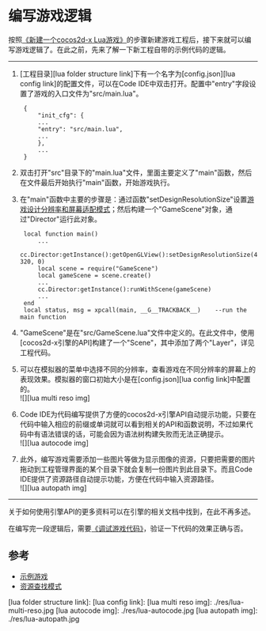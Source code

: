 编写游戏逻辑
=======

按照[《新建一个cocos2d-x Lua游戏》](../1-creating-a-cocos-game/zh.md)的步骤新建游戏工程后，接下来就可以编写游戏逻辑了。在此之前，先来了解一下新工程自带的示例代码的逻辑。

-------------------

1. [工程目录][lua folder structure link]下有一个名字为[config.json][lua config link]的配置文件，可以在Code IDE中双击打开。配置中"entry"字段设置了游戏的入口文件为"src/main.lua"。 

        {
            "init_cfg": {
            ...
            "entry": "src/main.lua",
            ...
            },
            ...
        }
  
2. 双击打开"src"目录下的"main.lua"文件，里面主要定义了"main"函数，然后在文件最后开始执行"main"函数，开始游戏执行。
3. 在"main"函数中主要的步骤是：通过函数"setDesignResolutionSize"设置[游戏设计分辨率和屏幕适配模式](../../../framework/native/v3/multi-resolution/zh.md)；然后构建一个"GameScene"对象，通过"Director"运行此对象。  

        local function main()
            ...
            cc.Director:getInstance():getOpenGLView():setDesignResolutionSize(480, 320, 0)
            local scene = require("GameScene")
            local gameScene = scene.create()
            ...
            cc.Director:getInstance():runWithScene(gameScene)
            ...
        end
        local status, msg = xpcall(main, __G__TRACKBACK__)    --run the main function
        
4. "GameScene"是在"src/GameScene.lua"文件中定义的。在此文件中，使用[cocos2d-x引擎的API]构建了一个"Scene"，其中添加了两个"Layer"，详见工程代码。
5. 可以在模拟器的菜单中选择不同的分辨率，查看游戏在不同分辨率的屏幕上的表现效果。模拟器的窗口初始大小是在[config.json][lua config link]中配置的。  
  ![][lua multi reso img]
5. Code IDE为代码编写提供了方便的cocos2d-x引擎API自动提示功能，只要在代码中输入相应的前缀或单词就可以看到相关的API和函数说明，不过如果代码中有语法错误的话，可能会因为语法树构建失败而无法正确提示。  
  ![][lua autocode img]
6. 此外，编写游戏需要添加一些图片等做为显示图像的资源，只要把需要的图片拖动到工程管理界面的某个目录下就会复制一份图片到此目录下。而且Code IDE提供了资源路径自动提示功能，方便在代码中输入资源路径。  
  ![][lua autopath img]

-----------------
关于如何使用引擎API的更多资料可以在引擎的相关文档中找到，在此不再多述。

在编写完一段逻辑后，需要[《调试游戏代码》](../3-debugging/zh.md)，验证一下代码的效果正确与否。

参考
--------
* [示例游戏](https://github.com/cocoscodeide/EarthWarrior3DLua)
* [资源查找模式]()

[lua folder structure link]:
[lua config link]:
[lua multi reso img]: ./res/lua-multi-reso.jpg
[lua autocode img]: ./res/lua-autocode.jpg
[lua autopath img]: ./res/lua-autopath.jpg

